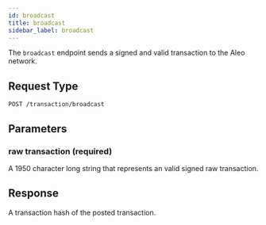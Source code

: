 ```yaml
---
id: broadcast
title: broadcast
sidebar_label: broadcast
---
```


The `broadcast` endpoint sends a signed and valid transaction to the Aleo network.

## Request Type

```
POST /transaction/broadcast
```

## Parameters

### raw transaction (required)

A 1950 character long string that represents an valid signed raw transaction.

## Response

A transaction hash of the posted transaction.

